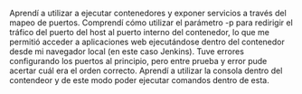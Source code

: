 Aprendí a utilizar a ejecutar contenedores y exponer servicios a través del mapeo de puertos.
Comprendí cómo utilizar el parámetro -p para redirigir el tráfico del puerto del host al puerto interno del contenedor, 
lo que me permitió acceder a aplicaciones web ejecutándose dentro del contenedor desde mi navegador local (en este caso Jenkins).
Tuve errores configurando los puertos al principio, pero entre prueba y error pude acertar cuál era el orden correcto.
Aprendí a utilizar la consola dentro del contendeor y de este modo poder ejecutar comandos dentro de esta.
